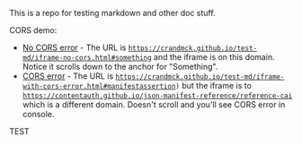 This is a repo for testing markdown and other doc stuff.

CORS demo:

- [No CORS error](https://crandmck.github.io/test-md/iframe-no-cors.html#something) - The URL is <code>https://crandmck.github.io/test-md/iframe-no-cors.html#something</code> and the iframe is on this domain.  Notice it scrolls down to the anchor for "Something".
- [CORS error](https://crandmck.github.io/test-md/iframe-with-cors-error.html#manifestassertion) - The URL is <code>https://crandmck.github.io/test-md/iframe-with-cors-error.html#manifestassertion)</code> but the iframe is to <code>https://contentauth.github.io/json-manifest-reference/reference-cai</code> which is a different domain.  Doesn't scroll and you'll see CORS error in console.

TEST
